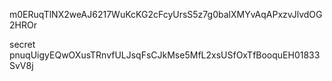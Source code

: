 

m0ERuqTlNX2weAJ6217WuKcKG2cFcyUrsS5z7g0balXMYvAqAPxzvJlvdOG2HROr

secret
pnuqUigyEQwOXusTRnvfULJsqFsCJkMse5MfL2xsUSfOxTfBooquEH01833SvV8j